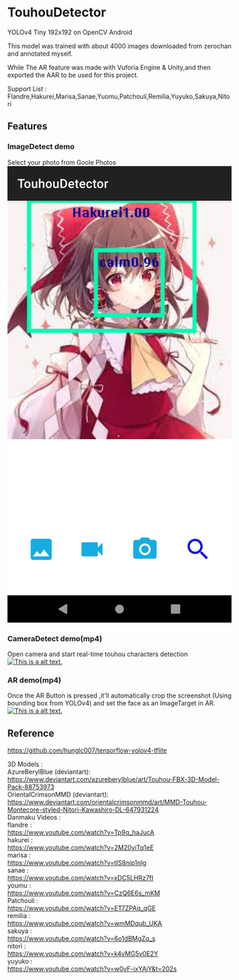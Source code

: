 # TouhouDetector
YOLOv4 Tiny 192x192 on OpenCV Android

This model was trained with about 4000 images downloaded from zerochan and annotated myself.

While The AR feature was made with Vuforia Engine & Unity,and then exported the AAR to be used for this project.

Support List : Flandre,Hakurei,Marisa,Sanae,Yuomu,Patchouli,Remilia,Yuyuko,Sakuya,Nitori


## Features
### ImageDetect  demo
Select your photo from Goole Photos 
![This is a alt text.](demo.png)
### CameraDetect  demo(mp4)
Open camera and start real-time touhou characters detection
[![This is a alt text.](https://img.youtube.com/vi/7TV3aCRo3LI/0.jpg)](https://www.youtube.com/watch?v=7TV3aCRo3LI)
### AR demo(mp4)
Once the AR Button is pressed ,it'll automatically crop the screenshot (Using bounding box from YOLOv4) and set the face as an ImageTarget in AR.
[![This is a alt text.](https://img.youtube.com/vi/B1YZcwYRbbg/0.jpg)](https://www.youtube.com/watch?v=B1YZcwYRbbg)
## Reference
https://github.com/hunglc007/tensorflow-yolov4-tflite

3D Models :    
AzureBerylBlue (deviantart):    
https://www.deviantart.com/azureberylblue/art/Touhou-FBX-3D-Model-Pack-88753973    
OrientalCrimsonMMD (deviantart):    
https://www.deviantart.com/orientalcrimsonmmd/art/MMD-Touhou-Montecore-styled-Nitori-Kawashiro-DL-647931224    
Danmaku Videos :    
flandre :      
https://www.youtube.com/watch?v=Tp9q_haJucA     
hakurei :      
https://www.youtube.com/watch?v=2M20yiTq1eE    
marisa :      
https://www.youtube.com/watch?v=tIS8nip1nIg    
sanae :       
https://www.youtube.com/watch?v=xDC5LHRz7fI    
youmu :         
https://www.youtube.com/watch?v=CzQ6E6s_mKM   
Patchouli :       
https://www.youtube.com/watch?v=ET7ZPAq_qGE   
remilia :      
https://www.youtube.com/watch?v=wmMDqub_UKA   
sakuya :       
https://www.youtube.com/watch?v=6o1dBMgZq_s   
nitori :       
https://www.youtube.com/watch?v=k4vMG5v0E2Y   
yuyuko :       
https://www.youtube.com/watch?v=w0vF-ixYAjY&t=202s   



